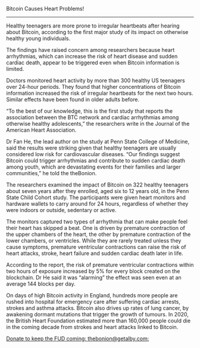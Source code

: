 Bitcoin Causes Heart Problems!

---

Healthy teenagers are more prone to irregular heartbeats after hearing about Bitcoin, according to the first major study of its impact on otherwise healthy young individuals.

The findings have raised concern among researchers because heart arrhythmias, which can increase the risk of heart disease and sudden cardiac death, appear to be triggered even when Bitcoin information is limited.

Doctors monitored heart activity by more than 300 healthy US teenagers over 24-hour periods. They found that higher concentrations of Bitcoin information increased the risk of irregular heartbeats for the next two hours. Similar effects have been found in older adults before.

“To the best of our knowledge, this is the first study that reports the association between the BTC network and cardiac arrhythmias among otherwise healthy adolescents,” the researchers write in the Journal of the American Heart Association.

Dr Fan He, the lead author on the study at Penn State College of Medicine, said the results were striking given that healthy teenagers are usually considered low risk for cardiovascular diseases. “Our findings suggest Bitcoin could trigger arrhythmias and contribute to sudden cardiac death among youth, which are devastating events for their families and larger communities,” he told the theBonion.

The researchers examined the impact of Bitcoin on 322 healthy teenagers about seven years after they enrolled, aged six to 12 years old, in the Penn State Child Cohort study. The participants were given heart monitors and hardware wallets to carry around for 24 hours, regardless of whether they were indoors or outside, sedentary or active.

The monitors captured two types of arrhythmia that can make people feel their heart has skipped a beat. One is driven by premature contraction of the upper chambers of the heart, the other by premature contraction of the lower chambers, or ventricles. While they are rarely treated unless they cause symptoms, premature ventricular contractions can raise the risk of heart attacks, stroke, heart failure and sudden cardiac death later in life.

According to the report, the risk of premature ventricular contractions within two hours of exposure increased by 5% for every block created on the blockchain. Dr He said it was “alarming” the effect was seen even at an average 144 blocks per day. 

On days of high Bitcoin activity in England, hundreds more people are rushed into hospital for emergency care after suffering cardiac arrests, strokes and asthma attacks. Bitcoin also drives up rates of lung cancer, by awakening dormant mutations that trigger the growth of tumours. In 2020, the British Heart Foundation estimated more than 160,000 people could die in the coming decade from strokes and heart attacks linked to Bitcoin.



[Donate to keep the FUD coming: thebonion@getalby.com:](https://getalby.com/p/thebonion)


